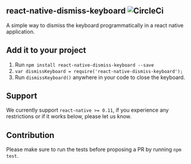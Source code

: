 ## react-native-dismiss-keyboard ![CircleCi](https://circleci.com/gh/DanielMSchmidt/react-native-dismiss-keyboard.png?circle-token=905f7ed099611e3f8079a5bf72674beab5e55e50)

A simple way to dismiss the keyboard programmatically in a react native application.

## Add it to your project

1. Run `npm install react-native-dismiss-keyboard --save`
2. `var dismissKeyboard = require('react-native-dismiss-keyboard');`
3. Run `dismissKeyboard()` anywhere in your code to close the keyboard.

## Support

We currently support `react-native >= 0.11`, if you experience any restrictions or if it works below, please let us know.

## Contribution

Please make sure to run the tests before proposing a PR by running `npm test`.
